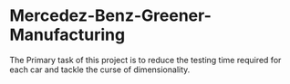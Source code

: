 # Mercedez-Benz-Greener-Manufacturing
The Primary task of this project is to reduce the testing time required for each car and tackle the curse of dimensionality.
